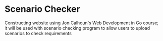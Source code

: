 # Scenario Checker

Constructing website using Jon Calhoun's Web Development in Go course; it will be used with scenario checking program to allow users to upload scenarios to check requirements
